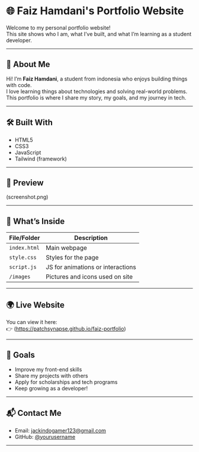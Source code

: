 # 🌐 Faiz Hamdani's Portfolio Website

Welcome to my personal portfolio website!  
This site shows who I am, what I’ve built, and what I’m learning as a student developer.

---

## 📌 About Me

Hi! I’m **Faiz Hamdani**, a student from indonesia who enjoys building things with code.  
I love learning things about technologies and solving real-world problems.  
This portfolio is where I share my story, my goals, and my journey in tech.

---

## 🛠️ Built With

- HTML5  
- CSS3  
- JavaScript  
- Tailwind (framework)

---

## 📸 Preview

(screenshot.png)  

---

## 📁 What’s Inside

| File/Folder     | Description                        |
|----------------|------------------------------------|
| `index.html`   | Main webpage                       |
| `style.css`    | Styles for the page                |
| `script.js`    | JS for animations or interactions  |
| `/images`      | Pictures and icons used on site    |

---

## 🌍 Live Website

You can view it here:  
👉 (https://patchsynapse.github.io/faiz-portfolio)  

---

## 🎯 Goals

- Improve my front-end skills  
- Share my projects with others  
- Apply for scholarships and tech programs  
- Keep growing as a developer!

---

## 📬 Contact Me

- Email: jackindogamer123@gmail.com   
- GitHub: [@yourusername](https://github.com/yourusername)

---

